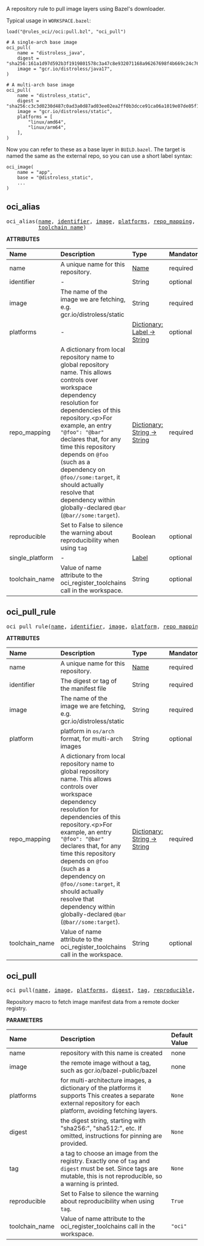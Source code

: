<!-- Generated with Stardoc: http://skydoc.bazel.build -->

A repository rule to pull image layers using Bazel's downloader.

Typical usage in `WORKSPACE.bazel`:

```starlark
load("@rules_oci//oci:pull.bzl", "oci_pull")

# A single-arch base image
oci_pull(
    name = "distroless_java",
    digest = "sha256:161a1d97d592b3f1919801578c3a47c8e932071168a96267698f4b669c24c76d",
    image = "gcr.io/distroless/java17",
)

# A multi-arch base image
oci_pull(
    name = "distroless_static",
    digest = "sha256:c3c3d0230d487c0ad3a0d87ad03ee02ea2ff0b3dcce91ca06a1019e07de05f12",
    image = "gcr.io/distroless/static",
    platforms = [
        "linux/amd64",
        "linux/arm64",
    ],
)
```

Now you can refer to these as a base layer in `BUILD.bazel`.
The target is named the same as the external repo, so you can use a short label syntax:

```
oci_image(
    name = "app",
    base = "@distroless_static",
    ...
)
```


<a id="#oci_alias"></a>

## oci_alias

<pre>
oci_alias(<a href="#oci_alias-name">name</a>, <a href="#oci_alias-identifier">identifier</a>, <a href="#oci_alias-image">image</a>, <a href="#oci_alias-platforms">platforms</a>, <a href="#oci_alias-repo_mapping">repo_mapping</a>, <a href="#oci_alias-reproducible">reproducible</a>, <a href="#oci_alias-single_platform">single_platform</a>,
          <a href="#oci_alias-toolchain_name">toolchain_name</a>)
</pre>



**ATTRIBUTES**


| Name  | Description | Type | Mandatory | Default |
| :------------- | :------------- | :------------- | :------------- | :------------- |
| <a id="oci_alias-name"></a>name |  A unique name for this repository.   | <a href="https://bazel.build/docs/build-ref.html#name">Name</a> | required |  |
| <a id="oci_alias-identifier"></a>identifier |  -   | String | optional | "" |
| <a id="oci_alias-image"></a>image |  The name of the image we are fetching, e.g. gcr.io/distroless/static   | String | required |  |
| <a id="oci_alias-platforms"></a>platforms |  -   | <a href="https://bazel.build/docs/skylark/lib/dict.html">Dictionary: Label -> String</a> | optional | {} |
| <a id="oci_alias-repo_mapping"></a>repo_mapping |  A dictionary from local repository name to global repository name. This allows controls over workspace dependency resolution for dependencies of this repository.&lt;p&gt;For example, an entry <code>"@foo": "@bar"</code> declares that, for any time this repository depends on <code>@foo</code> (such as a dependency on <code>@foo//some:target</code>, it should actually resolve that dependency within globally-declared <code>@bar</code> (<code>@bar//some:target</code>).   | <a href="https://bazel.build/docs/skylark/lib/dict.html">Dictionary: String -> String</a> | required |  |
| <a id="oci_alias-reproducible"></a>reproducible |  Set to False to silence the warning about reproducibility when using <code>tag</code>   | Boolean | optional | True |
| <a id="oci_alias-single_platform"></a>single_platform |  -   | <a href="https://bazel.build/docs/build-ref.html#labels">Label</a> | optional | None |
| <a id="oci_alias-toolchain_name"></a>toolchain_name |  Value of name attribute to the oci_register_toolchains call in the workspace.   | String | optional | "oci" |


<a id="#oci_pull_rule"></a>

## oci_pull_rule

<pre>
oci_pull_rule(<a href="#oci_pull_rule-name">name</a>, <a href="#oci_pull_rule-identifier">identifier</a>, <a href="#oci_pull_rule-image">image</a>, <a href="#oci_pull_rule-platform">platform</a>, <a href="#oci_pull_rule-repo_mapping">repo_mapping</a>, <a href="#oci_pull_rule-toolchain_name">toolchain_name</a>)
</pre>



**ATTRIBUTES**


| Name  | Description | Type | Mandatory | Default |
| :------------- | :------------- | :------------- | :------------- | :------------- |
| <a id="oci_pull_rule-name"></a>name |  A unique name for this repository.   | <a href="https://bazel.build/docs/build-ref.html#name">Name</a> | required |  |
| <a id="oci_pull_rule-identifier"></a>identifier |  The digest or tag of the manifest file   | String | required |  |
| <a id="oci_pull_rule-image"></a>image |  The name of the image we are fetching, e.g. gcr.io/distroless/static   | String | required |  |
| <a id="oci_pull_rule-platform"></a>platform |  platform in <code>os/arch</code> format, for multi-arch images   | String | optional | "" |
| <a id="oci_pull_rule-repo_mapping"></a>repo_mapping |  A dictionary from local repository name to global repository name. This allows controls over workspace dependency resolution for dependencies of this repository.&lt;p&gt;For example, an entry <code>"@foo": "@bar"</code> declares that, for any time this repository depends on <code>@foo</code> (such as a dependency on <code>@foo//some:target</code>, it should actually resolve that dependency within globally-declared <code>@bar</code> (<code>@bar//some:target</code>).   | <a href="https://bazel.build/docs/skylark/lib/dict.html">Dictionary: String -> String</a> | required |  |
| <a id="oci_pull_rule-toolchain_name"></a>toolchain_name |  Value of name attribute to the oci_register_toolchains call in the workspace.   | String | optional | "oci" |


<a id="#oci_pull"></a>

## oci_pull

<pre>
oci_pull(<a href="#oci_pull-name">name</a>, <a href="#oci_pull-image">image</a>, <a href="#oci_pull-platforms">platforms</a>, <a href="#oci_pull-digest">digest</a>, <a href="#oci_pull-tag">tag</a>, <a href="#oci_pull-reproducible">reproducible</a>, <a href="#oci_pull-toolchain_name">toolchain_name</a>)
</pre>

Repository macro to fetch image manifest data from a remote docker registry.

**PARAMETERS**


| Name  | Description | Default Value |
| :------------- | :------------- | :------------- |
| <a id="oci_pull-name"></a>name |  repository with this name is created   |  none |
| <a id="oci_pull-image"></a>image |  the remote image without a tag, such as gcr.io/bazel-public/bazel   |  none |
| <a id="oci_pull-platforms"></a>platforms |  for multi-architecture images, a dictionary of the platforms it supports This creates a separate external repository for each platform, avoiding fetching layers.   |  <code>None</code> |
| <a id="oci_pull-digest"></a>digest |  the digest string, starting with "sha256:", "sha512:", etc. If omitted, instructions for pinning are provided.   |  <code>None</code> |
| <a id="oci_pull-tag"></a>tag |  a tag to choose an image from the registry. Exactly one of <code>tag</code> and <code>digest</code> must be set. Since tags are mutable, this is not reproducible, so a warning is printed.   |  <code>None</code> |
| <a id="oci_pull-reproducible"></a>reproducible |  Set to False to silence the warning about reproducibility when using <code>tag</code>.   |  <code>True</code> |
| <a id="oci_pull-toolchain_name"></a>toolchain_name |  Value of name attribute to the oci_register_toolchains call in the workspace.   |  <code>"oci"</code> |


